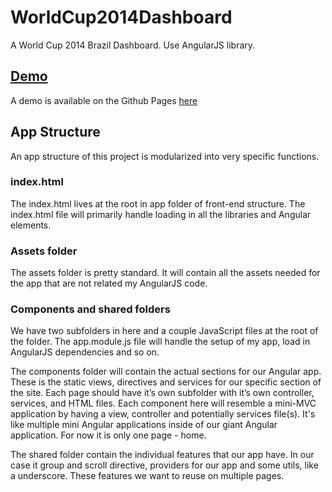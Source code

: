 WorldCup2014Dashboard
===============
A World Cup 2014 Brazil Dashboard. Use AngularJS library. 

## [Demo](http://northerneyes.github.io/WorldCup2014Dashboard)
A demo is available on the Github Pages [here](http://northerneyes.github.io/WorldCup2014Dashboard)

## App Structure
An app structure of this project is modularized into very specific functions. 

### index.html

The index.html lives at the root in app folder of front-end structure. The index.html file will primarily handle loading in all the libraries and Angular elements.

### Assets folder
The assets folder is pretty standard. It will contain all the assets needed for the app that are not related my AngularJS code.

### Components and shared folders
We have two subfolders in here and a couple JavaScript files at the root of the folder. The app.module.js file will handle the setup of my app, load in AngularJS dependencies and so on. 

The components folder will contain the actual sections for our Angular app. These is the static views, directives and services for our specific section of the site. Each page should have it’s own subfolder with it’s own controller, services, and HTML files. Each component here will resemble a mini-MVC application by having a view, controller and potentially services file(s). It's like multiple mini Angular applications inside of our giant Angular application. For now it is only one page - home.

The shared folder contain the individual features that our app have. In our case it group and scroll directive, providers for our app and some utils, like a underscore. These features we want to reuse on multiple pages.